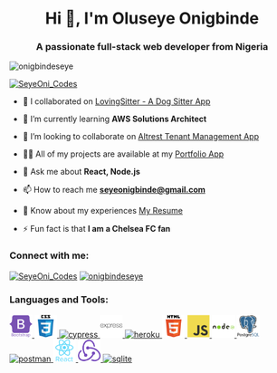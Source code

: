 <h1 align="center">Hi 👋, I'm Oluseye Onigbinde</h1>
<h3 align="center">A passionate full-stack web developer from Nigeria</h3>

<p align="left"> <img src="https://komarev.com/ghpvc/?username=onigbindeseye&label=Profile%20views&color=0e75b6&style=flat" alt="onigbindeseye" /> </p>

<p align="left"> <a href="https://twitter.com/sstephen_coding" target="blank"><img src="https://img.shields.io/twitter/follow/SeyeOni_Codes?logo=twitter&style=for-the-badge" alt="SeyeOni_Codes" /></a> </p>

- 🔭 I collaborated on [LovingSitter - A Dog Sitter App](https://github.com/hatchways/team-bruschetta)

- 🌱 I’m currently learning **AWS Solutions Architect**

- 👯 I’m looking to collaborate on [Altrest Tenant Management App](https://github.com/seyeonigbinde/Altrest-Tenant-App-FrontEnd-2)

- 👨‍💻 All of my projects are available at my [Portfolio App](https://oluseye.vercel.app/)

- 💬 Ask me about **React, Node.js**

- 📫 How to reach me **seyeonigbinde@gmail.com**

- 📄 Know about my experiences [My Resume](https://docs.google.com/document/d/1uVEwoHTVicqzQ-Tp6sqneOm5uZbV4c16lCiTihOtjoM/edit?usp=sharing)

- ⚡ Fun fact is that **I am a Chelsea FC fan**

<h3 align="left">Connect with me:</h3>
<p align="left">
<a href="https://twitter.com/SeyeOni_Codes" target="blank"><img align="center" src="https://raw.githubusercontent.com/rahuldkjain/github-profile-readme-generator/master/src/images/icons/Social/twitter.svg" alt="SeyeOni_Codes" height="30" width="40" /></a>
<a href="https://linkedin.com/in/onigbindeseye" target="blank"><img align="center" src="https://raw.githubusercontent.com/rahuldkjain/github-profile-readme-generator/master/src/images/icons/Social/linked-in-alt.svg" alt="onigbindeseye" height="30" width="40" /></a>
</p>

<h3 align="left">Languages and Tools:</h3>
<p align="left"> <a href="https://getbootstrap.com" target="_blank"> <img src="https://raw.githubusercontent.com/devicons/devicon/master/icons/bootstrap/bootstrap-plain-wordmark.svg" alt="bootstrap" width="40" height="40"/> </a> <a href="https://www.w3schools.com/css/" target="_blank"> <img src="https://raw.githubusercontent.com/devicons/devicon/master/icons/css3/css3-original-wordmark.svg" alt="css3" width="40" height="40"/> </a> <a href="https://www.cypress.io" target="_blank"> <img src="https://raw.githubusercontent.com/simple-icons/simple-icons/6e46ec1fc23b60c8fd0d2f2ff46db82e16dbd75f/icons/cypress.svg" alt="cypress" width="40" height="40"/> </a> <a href="https://expressjs.com" target="_blank"> <img src="https://raw.githubusercontent.com/devicons/devicon/master/icons/express/express-original-wordmark.svg" alt="express" width="40" height="40"/> </a> <a href="https://heroku.com" target="_blank"> <img src="https://www.vectorlogo.zone/logos/heroku/heroku-icon.svg" alt="heroku" width="40" height="40"/> </a> <a href="https://www.w3.org/html/" target="_blank"> <img src="https://raw.githubusercontent.com/devicons/devicon/master/icons/html5/html5-original-wordmark.svg" alt="html5" width="40" height="40"/> </a> <a href="https://developer.mozilla.org/en-US/docs/Web/JavaScript" target="_blank"> <img src="https://raw.githubusercontent.com/devicons/devicon/master/icons/javascript/javascript-original.svg" alt="javascript" width="40" height="40"/> </a> <a href="https://nodejs.org" target="_blank"> <img src="https://raw.githubusercontent.com/devicons/devicon/master/icons/nodejs/nodejs-original-wordmark.svg" alt="nodejs" width="40" height="40"/> </a> <a href="https://www.postgresql.org" target="_blank"> <img src="https://raw.githubusercontent.com/devicons/devicon/master/icons/postgresql/postgresql-original-wordmark.svg" alt="postgresql" width="40" height="40"/> </a> <a href="https://postman.com" target="_blank"> <img src="https://www.vectorlogo.zone/logos/getpostman/getpostman-icon.svg" alt="postman" width="40" height="40"/> </a> <a href="https://reactjs.org/" target="_blank"> <img src="https://raw.githubusercontent.com/devicons/devicon/master/icons/react/react-original-wordmark.svg" alt="react" width="40" height="40"/> </a> <a href="https://redux.js.org" target="_blank"> <img src="https://raw.githubusercontent.com/devicons/devicon/master/icons/redux/redux-original.svg" alt="redux" width="40" height="40"/> </a> <a href="https://www.sqlite.org/" target="_blank"> <img src="https://www.vectorlogo.zone/logos/sqlite/sqlite-icon.svg" alt="sqlite" width="40" height="40"/> </a> </p>
